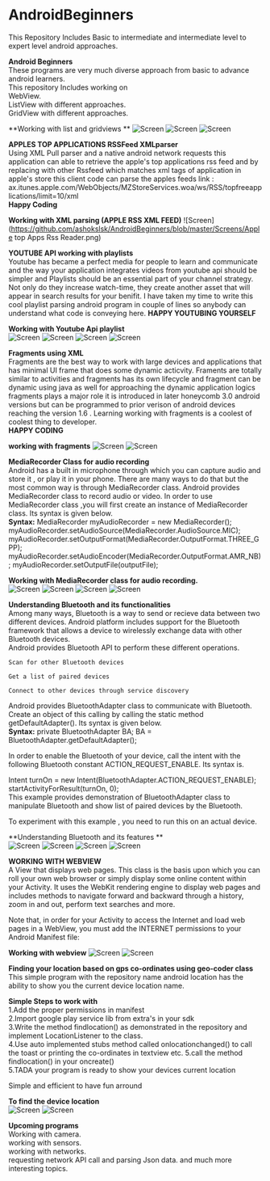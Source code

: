 # <h1>AndroidBeginners
This Repository Includes Basic to intermediate and intermediate level to expert level android approaches.

**Android Beginners**  
These programs are very much diverse approach from basic to advance android learners.  
This repository Includes working on   
WebView.  
ListView with different approaches.  
GridView with different approaches.  

**Working with list and gridviews **
![Screen](https://github.com/ashokslsk/AndroidBeginners/blob/master/Screens/Gridview.png)
![Screen](https://github.com/ashokslsk/AndroidBeginners/blob/master/Screens/Listview.png)
![Screen](https://github.com/ashokslsk/AndroidBeginners/blob/master/Screens/programatic%20Grid%20view.png)


**APPLES TOP APPLICATIONS RSSFeed XMLparser**  
Using XML Pull parser and a native android network requests this application can able to retrieve the apple's top applications rss feed and by replacing with other Rssfeed which matches xml tags of application in apple's store this client code can parse the apples feeds link : ax.itunes.apple.com/WebObjects/MZStoreServices.woa/ws/RSS/topfreeapplications/limit=10/xml   
**Happy Coding**

**Working with XML parsing (APPLE RSS XML FEED)**
![Screen](https://github.com/ashokslsk/AndroidBeginners/blob/master/Screens/Apple top Apps Rss Reader.png)

**YOUTUBE API working with playlists**  
Youtube has became a perfect media for people to learn and communicate and the way your application integrates videos from youtube api should be simpler and Playlists should be an essential part of your channel strategy. Not only do they increase watch-time, they create another asset that will appear in search results for your benifit. I have taken my time to write this cool playlist parsing android program in couple of lines so anybody can understand what code is conveying here.
**HAPPY YOUTUBING YOURSELF**  

**Working with Youtube Api playlist**  
![Screen](https://github.com/ashokslsk/AndroidBeginners/blob/master/Screens/Youtubeplaylist%20/playlistIndex%202%20.png)
![Screen](https://github.com/ashokslsk/AndroidBeginners/blob/master/Screens/Youtubeplaylist%20/playlist%20with%20button.png)
![Screen](https://github.com/ashokslsk/AndroidBeginners/blob/master/Screens/Youtubeplaylist%20/playlist.png)
![Screen](https://github.com/ashokslsk/AndroidBeginners/blob/master/Screens/Youtubeplaylist%20/Single%20Video.png)

**Fragments using XML**  
Fragments are the best way to work with large devices and applications that has minimal UI frame that does some dynamic acticvity. Framents are totally similar to activities and fragments has its own lifecycle and fragment can be dynamic using java as well for approaching the dynamic application logics fragments plays a major role it is introduced in later honeycomb 3.0 android versions but can be programmed to prior verison of android devices reaching the version 1.6 . Learning working with fragments is a coolest of coolest thing to developer.  
**HAPPY CODING** 

**working with fragments**
![Screen](https://github.com/ashokslsk/AndroidBeginners/blob/master/Screens/working%20with%20fragments/XML%20fragment.png)
![Screen](https://github.com/ashokslsk/AndroidBeginners/blob/master/Screens/working%20with%20fragments/XML%20fragments.png)


 **MediaRecorder Class for audio recording**  
  Android has a built in microphone through which you can capture audio and store it , or play it in your phone. There are many   ways to do that but the most common way is through MediaRecorder class. Android provides MediaRecorder class to record audio    or video. In order to use MediaRecorder class ,you will first create an instance of MediaRecorder class. Its syntax is given    below.  
  **Syntax:** MediaRecorder myAudioRecorder = new MediaRecorder();    myAudioRecorder.setAudioSource(MediaRecorder.AudioSource.MIC);   myAudioRecorder.setOutputFormat(MediaRecorder.OutputFormat.THREE_GPP);   myAudioRecorder.setAudioEncoder(MediaRecorder.OutputFormat.AMR_NB); 
  myAudioRecorder.setOutputFile(outputFile);
  
  **Working with MediaRecorder class for audio recording.**  
![Screen](https://github.com/ashokslsk/AndroidBeginners/blob/master/Audio/screens/screen1.png)
![Screen](https://github.com/ashokslsk/AndroidBeginners/blob/master/Audio/screens/Screen2.png)
![Screen](https://github.com/ashokslsk/AndroidBeginners/blob/master/Audio/screens/screen3%20.png)
![Screen](https://github.com/ashokslsk/AndroidBeginners/blob/master/Audio/screens/screen4.png)


   **Understanding Bluetooth and its functionalities**  
   Among many ways, Bluetooth is a way to send or recieve data between two different devices. Android platform includes support for the Bluetooth framework that allows a device to wirelessly exchange data with other Bluetooth devices.  
   Android provides Bluetooth API to perform these different operations.

    Scan for other Bluetooth devices

    Get a list of paired devices

    Connect to other devices through service discovery

Android provides BluetoothAdapter class to communicate with Bluetooth. Create an object of this calling by calling the static method getDefaultAdapter(). Its syntax is given below.  
**Syntax:**    private BluetoothAdapter BA;
BA = BluetoothAdapter.getDefaultAdapter();

In order to enable the Bluetooth of your device, call the intent with the following Bluetooth constant ACTION_REQUEST_ENABLE. Its syntax is.

Intent turnOn = new Intent(BluetoothAdapter.ACTION_REQUEST_ENABLE);
startActivityForResult(turnOn, 0);  
  This example provides demonstration of BluetoothAdapter class to manipulate Bluetooth and show list of paired devices by the Bluetooth.

To experiment with this example , you need to run this on an actual device.

**Understanding Bluetooth and its features **  
![Screen](https://github.com/ashokslsk/AndroidBeginners/blob/master/Bluetooth/screens/screenb1.png)
![Screen](https://github.com/ashokslsk/AndroidBeginners/blob/master/Bluetooth/screens/screenb2.png)
![Screen](https://github.com/ashokslsk/AndroidBeginners/blob/master/Bluetooth/screens/screenb3.png)
![Screen](https://github.com/ashokslsk/AndroidBeginners/blob/master/Bluetooth/screens/screenb4.png)


**WORKING WITH WEBVIEW**  
A View that displays web pages. This class is the basis upon which you can roll your own web browser or simply display some online content within your Activity. It uses the WebKit rendering engine to display web pages and includes methods to navigate forward and backward through a history, zoom in and out, perform text searches and more.

Note that, in order for your Activity to access the Internet and load web pages in a WebView, you must add the INTERNET permissions to your Android Manifest file:

<uses-permission android:name="android.permission.INTERNET" />  

**Working with webview**
![Screen](https://github.com/ashokslsk/AndroidBeginners/blob/master/Screens/webview.png)
![Screen](https://github.com/ashokslsk/AndroidBeginners/blob/master/Screens/1webview.png)

**Finding your location based on gps co-ordinates using geo-coder class**  
This simple program with the repository name android location has the ability to show you the current device location name.

**Simple Steps to work with**  
1.Add the proper permissions in manifest  
2.Import google play service lib from extra's in your sdk  
3.Write the method findlocation() as demonstrated in the repository and implement LocationListener to the class.  
4.Use auto implemented stubs method called onlocationchanged() to call the toast or printing the co-ordinates in textview etc.
5.call the method findlocation() in your oncreate()   
5.TADA your program is ready to show your devices current location    

Simple and efficient to have fun arround  

**To find the device location**  
![Screen](https://github.com/ashokslsk/AndroidBeginners/blob/master/AndroidLocation/screens/screen%201.png)
![Screen](https://github.com/ashokslsk/AndroidBeginners/blob/master/AndroidLocation/screens/screen%202.png)


  
  **Upcoming programs**  
  Working with camera.  
  working with sensors.  
  working with networks.  
  requesting network API call and parsing Json data.
  and much more interesting topics.  
  
 





